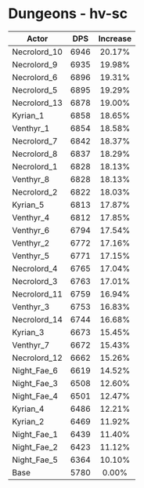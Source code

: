 # Dungeons - hv-sc
| Actor | DPS | Increase |
|---|:---:|:---:|
|Necrolord_10|6946|20.17%|
|Necrolord_9|6935|19.98%|
|Necrolord_6|6896|19.31%|
|Necrolord_5|6895|19.29%|
|Necrolord_13|6878|19.00%|
|Kyrian_1|6858|18.65%|
|Venthyr_1|6854|18.58%|
|Necrolord_7|6842|18.37%|
|Necrolord_8|6837|18.29%|
|Necrolord_1|6828|18.13%|
|Venthyr_8|6828|18.13%|
|Necrolord_2|6822|18.03%|
|Kyrian_5|6813|17.87%|
|Venthyr_4|6812|17.85%|
|Venthyr_6|6794|17.54%|
|Venthyr_2|6772|17.16%|
|Venthyr_5|6771|17.15%|
|Necrolord_4|6765|17.04%|
|Necrolord_3|6763|17.01%|
|Necrolord_11|6759|16.94%|
|Venthyr_3|6753|16.83%|
|Necrolord_14|6744|16.68%|
|Kyrian_3|6673|15.45%|
|Venthyr_7|6672|15.43%|
|Necrolord_12|6662|15.26%|
|Night_Fae_6|6619|14.52%|
|Night_Fae_3|6508|12.60%|
|Night_Fae_4|6501|12.47%|
|Kyrian_4|6486|12.21%|
|Kyrian_2|6469|11.92%|
|Night_Fae_1|6439|11.40%|
|Night_Fae_2|6423|11.12%|
|Night_Fae_5|6364|10.10%|
|Base|5780|0.00%|
